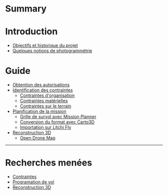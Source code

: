 # Summary

# Introduction

- [Objectifs et historique du projet](./introduction/objectifs_historique.md)
- [Quelques notions de photogrammétrie](./introduction/photogrammetrie.md)

# Guide

- [Obtention des autorisations](./guide/autorisations/autorisations.md)
- [Identification des contraintes](./guide/contraintes/contraintes.md)
    - [Contraintes d'organisation](./guide/contraintes/contraintes_orga.md)
    - [Contraintes matérielles](./guide/contraintes/contraintes_materielles.md)
    - [Contraintes sur le terrain](./guide/contraintes/contraintes_terrain.md)
- [Planification de la mission](./guide/planification/planification.md)
    - [Grille de survol avec Mission Planner](./guide/planification/mission_planner.md)
    - [Conversion du format avec Carto3D](./guide/planification/carto3d.md)
    - [Importation sur Litchi Fly](./guide/planification/litchi.md)
- [Reconstruction 3D]()
    - [Open Drone Map]()

___

# Recherches menées

- [Contraintes]()
- [Programation de vol]()
- [Reconstruction 3D]()

